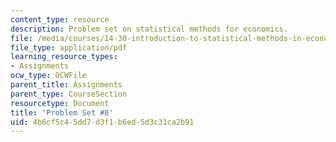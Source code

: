 ```yaml
---
content_type: resource
description: Problem set on statistical methods for economics.
file: /media/courses/14-30-introduction-to-statistical-methods-in-economics-spring-2009/4b6cf5c45dd7d3f1b6ed5d3c31ca2b91_MIT14_30s09_pset08.pdf
file_type: application/pdf
learning_resource_types:
- Assignments
ocw_type: OCWFile
parent_title: Assignments
parent_type: CourseSection
resourcetype: Document
title: 'Problem Set #8'
uid: 4b6cf5c4-5dd7-d3f1-b6ed-5d3c31ca2b91
---
```

